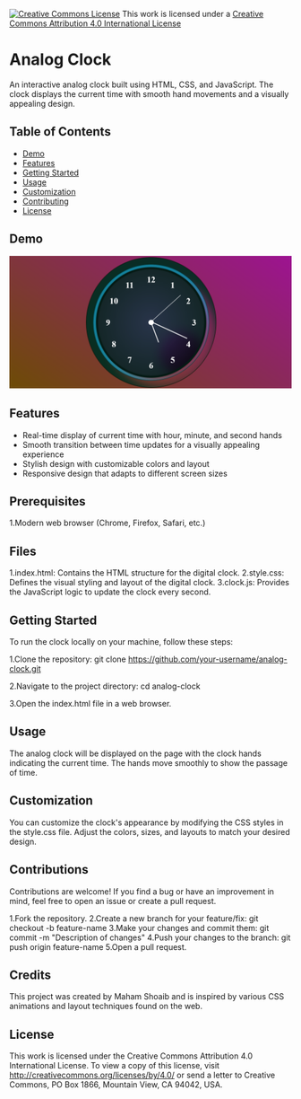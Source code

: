 [![Creative Commons License](https://i.creativecommons.org/l/by/4.0/80x15.png)](http://creativecommons.org/licenses/by/4.0/)
This work is licensed under a [Creative Commons Attribution 4.0 International License](http://creativecommons.org/licenses/by/4.0/)
# Analog Clock

An interactive analog clock built using HTML, CSS, and JavaScript. The clock displays the current time with smooth hand movements and a visually appealing design.

## Table of Contents

- [Demo](#demo)
- [Features](#features)
- [Getting Started](#getting-started)
- [Usage](#usage)
- [Customization](#customization)
- [Contributing](#contributing)
- [License](#license)

## Demo

![Analog Clock Screenshot](demo-screenshot.png)

## Features

- Real-time display of current time with hour, minute, and second hands
- Smooth transition between time updates for a visually appealing experience
- Stylish design with customizable colors and layout
- Responsive design that adapts to different screen sizes

## Prerequisites
1.Modern web browser (Chrome, Firefox, Safari, etc.)

## Files
1.index.html: Contains the HTML structure for the digital clock.
2.style.css: Defines the visual styling and layout of the digital clock.
3.clock.js: Provides the JavaScript logic to update the clock every second.

## Getting Started

To run the clock locally on your machine, follow these steps:

1.Clone the repository:
git clone https://github.com/your-username/analog-clock.git

2.Navigate to the project directory:
cd analog-clock

3.Open the index.html file in a web browser.

## Usage
The analog clock will be displayed on the page with the clock hands indicating the current time. The hands move smoothly to show the passage of time.

## Customization
You can customize the clock's appearance by modifying the CSS styles in the style.css file. Adjust the colors, sizes, and layouts to match your desired design.

## Contributions
Contributions are welcome! If you find a bug or have an improvement in mind, feel free to open an issue or create a pull request.

1.Fork the repository.
2.Create a new branch for your feature/fix: git checkout -b feature-name
3.Make your changes and commit them: git commit -m "Description of changes"
4.Push your changes to the branch: git push origin feature-name
5.Open a pull request.

## Credits
This project was created by Maham Shoaib and is inspired by various CSS animations and layout techniques found on the web.

## License
This work is licensed under the Creative Commons Attribution 4.0 International License. To view a copy of this license, visit http://creativecommons.org/licenses/by/4.0/ or send a letter to Creative Commons, PO Box 1866, Mountain View, CA 94042, USA.